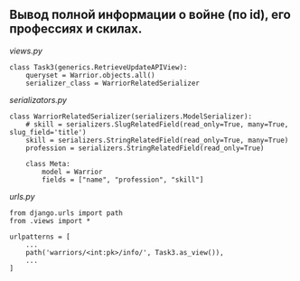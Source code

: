 ## Вывод полной информации о войне (по id), его профессиях и скилах.
 _views.py_
```
class Task3(generics.RetrieveUpdateAPIView):
    queryset = Warrior.objects.all()
    serializer_class = WarriorRelatedSerializer
```
_serializators.py_
```
class WarriorRelatedSerializer(serializers.ModelSerializer):
    # skill = serializers.SlugRelatedField(read_only=True, many=True, slug_field='title')
    skill = serializers.StringRelatedField(read_only=True, many=True)
    profession = serializers.StringRelatedField(read_only=True)

    class Meta:
        model = Warrior
        fields = ["name", "profession", "skill"]
```
_urls.py_
```
from django.urls import path
from .views import *

urlpatterns = [
    ...
    path('warriors/<int:pk>/info/', Task3.as_view()),
    ...
]
```